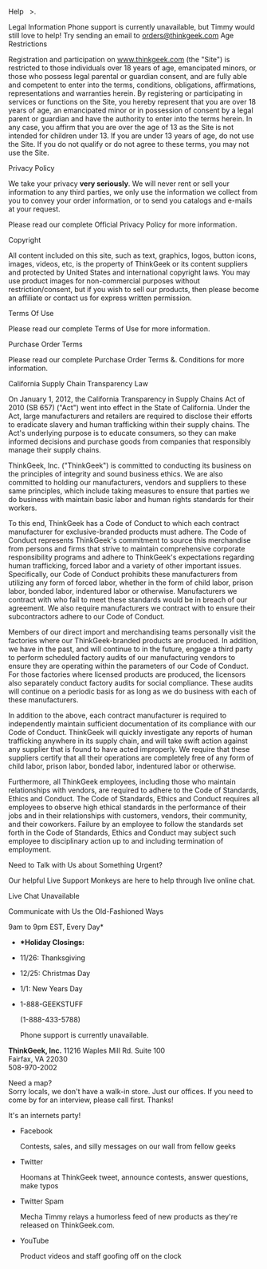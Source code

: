 Help   >.  

Legal Information Phone support is currently unavailable, but Timmy would still love to help! Try sending an email to orders@thinkgeek.com Age Restrictions

Registration and participation on www.thinkgeek.com (the "Site") is restricted to those individuals over 18 years of age, emancipated minors, or those who possess legal parental or guardian consent, and are fully able and competent to enter into the terms, conditions, obligations, affirmations, representations and warranties herein. By registering or participating in services or functions on the Site, you hereby represent that you are over 18 years of age, an emancipated minor or in possession of consent by a legal parent or guardian and have the authority to enter into the terms herein. In any case, you affirm that you are over the age of 13 as the Site is not intended for children under 13. If you are under 13 years of age, do not use the Site. If you do not qualify or do not agree to these terms, you may not use the Site.

Privacy Policy

We take your privacy **very seriously**. We will never rent or sell your information to any third parties, we only use the information we collect from you to convey your order information, or to send you catalogs and e-mails at your request.

Please read our complete Official Privacy Policy for more information.

Copyright

All content included on this site, such as text, graphics, logos, button icons, images, videos, etc, is the property of ThinkGeek or its content suppliers and protected by United States and international copyright laws. You may use product images for non-commercial purposes without restriction/consent, but if you wish to sell our products, then please become an affiliate or contact us for express written permission.

Terms Of Use

Please read our complete Terms of Use for more information.

Purchase Order Terms

Please read our complete Purchase Order Terms &. Conditions for more information.

California Supply Chain Transparency Law

On January 1, 2012, the California Transparency in Supply Chains Act of 2010 (SB 657) ("Act") went into effect in the State of California. Under the Act, large manufacturers and retailers are required to disclose their efforts to eradicate slavery and human trafficking within their supply chains. The Act's underlying purpose is to educate consumers, so they can make informed decisions and purchase goods from companies that responsibly manage their supply chains.

ThinkGeek, Inc. ("ThinkGeek") is committed to conducting its business on the principles of integrity and sound business ethics. We are also committed to holding our manufacturers, vendors and suppliers to these same principles, which include taking measures to ensure that parties we do business with maintain basic labor and human rights standards for their workers.

To this end, ThinkGeek has a Code of Conduct to which each contract manufacturer for exclusive-branded products must adhere. The Code of Conduct represents ThinkGeek's commitment to source this merchandise from persons and firms that strive to maintain comprehensive corporate responsibility programs and adhere to ThinkGeek's expectations regarding human trafficking, forced labor and a variety of other important issues. Specifically, our Code of Conduct prohibits these manufacturers from utilizing any form of forced labor, whether in the form of child labor, prison labor, bonded labor, indentured labor or otherwise. Manufacturers we contract with who fail to meet these standards would be in breach of our agreement. We also require manufacturers we contract with to ensure their subcontractors adhere to our Code of Conduct.

Members of our direct import and merchandising teams personally visit the factories where our ThinkGeek-branded products are produced. In addition, we have in the past, and will continue to in the future, engage a third party to perform scheduled factory audits of our manufacturing vendors to ensure they are operating within the parameters of our Code of Conduct. For those factories where licensed products are produced, the licensors also separately conduct factory audits for social compliance. These audits will continue on a periodic basis for as long as we do business with each of these manufacturers.

In addition to the above, each contract manufacturer is required to independently maintain sufficient documentation of its compliance with our Code of Conduct. ThinkGeek will quickly investigate any reports of human trafficking anywhere in its supply chain, and will take swift action against any supplier that is found to have acted improperly. We require that these suppliers certify that all their operations are completely free of any form of child labor, prison labor, bonded labor, indentured labor or otherwise.

Furthermore, all ThinkGeek employees, including those who maintain relationships with vendors, are required to adhere to the Code of Standards, Ethics and Conduct. The Code of Standards, Ethics and Conduct requires all employees to observe high ethical standards in the performance of their jobs and in their relationships with customers, vendors, their community, and their coworkers. Failure by an employee to follow the standards set forth in the Code of Standards, Ethics and Conduct may subject such employee to disciplinary action up to and including termination of employment.

Need to Talk with Us about Something Urgent?

Our helpful Live Support Monkeys are here to help through live online chat.

Live Chat Unavailable

Communicate with Us the Old-Fashioned Ways

9am to 9pm EST, Every Day\*

*   **\*Holiday Closings:**
*   11/26: Thanksgiving
*   12/25: Christmas Day
*   1/1: New Years Day

*   1-888-GEEKSTUFF
    
    (1-888-433-5788)
    
    Phone support is currently unavailable.

**ThinkGeek, Inc.** 11216 Waples Mill Rd. Suite 100  
Fairfax, VA 22030  
508-970-2002

Need a map?  
Sorry locals, we don't have a walk-in store. Just our offices. If you need to come by for an interview, please call first. Thanks!

It's an internets party!

*   Facebook
    
    Contests, sales, and silly messages on our wall from fellow geeks
    
*   Twitter
    
    Hoomans at ThinkGeek tweet, announce contests, answer questions, make typos
    
*   Twitter Spam
    
    Mecha Timmy relays a humorless feed of new products as they're released on ThinkGeek.com.
    
*   YouTube
    
    Product videos and staff goofing off on the clock